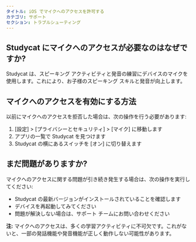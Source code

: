 ```yaml
---
タイトル: iOS でマイクへのアクセスを許可する
カテゴリ: サポート
セクション: トラブルシューティング
---
```

## Studycat にマイクへのアクセスが必要なのはなぜですか?

Studycat は、スピーキング アクティビティと発音の練習にデバイスのマイクを使用します。これにより、お子様のスピーキング スキルと発音が向上します。

## マイクへのアクセスを有効にする方法

以前にマイクへのアクセスを拒否した場合は、次の操作を行う必要があります:

1. [設定] > [プライバシーとセキュリティ] > [マイク] に移動します
2. アプリの一覧で Studycat を見つけます
3. Studycat の横にあるスイッチを [オン] に切り替えます

## まだ問題がありますか?

マイクへのアクセスに関する問題が引き続き発生する場合は、次の操作を実行してください:

* Studycat の最新バージョンがインストールされていることを確認します
* デバイスを再起動してみてください
* 問題が解決しない場合は、サポート チームにお問い合わせください

**注:** マイクへのアクセスは、多くの学習アクティビティに不可欠です。これがないと、一部の発話機能や発音機能が正しく動作しない可能性があります。
